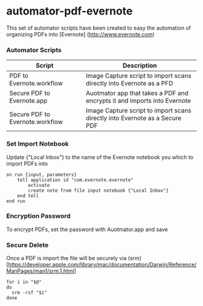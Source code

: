automator-pdf-evernote
======================

This set of automator scripts have been created to easy the automation of organizing PDFs into [Evernote] (http://www.evernote.com)

### Automator Scripts

| Script                          | Description                                                                 |
| ------------------------------- | --------------------------------------------------------------------------- |
| PDF to Evernote.workflow        | Image Capture script to import scans directly into Evernote as a PFD        |
| Secure PDF to Evernote.app      | Auotmator app that takes a PDF and encrypts it and imports into Evernote    |
| Secure PDF to Evernote.workflow | Image Capture script to import scans directly into Evernote as a Secure PDF |


### Set Import Notebook

Update {"Local Inbox"} to the name of the Evernote notebook you which to import PDFs into

    on run {input, parameters}
        tell application id "com.evernote.evernote"
            activate
            create note from file input notebook {"Local Inbox"}
        end tell
    end run


### Encryption Password

To encrypt PDFs, set the password with Auotmator.app and save


### Secure Delete

Once a PDF is import the file will be securely via (srm) [https://developer.apple.com/library/mac/documentation/Darwin/Reference/ManPages/man1/srm.1.html]

    for i in "$@"
    do
      srm -rsf "$i"
    done



